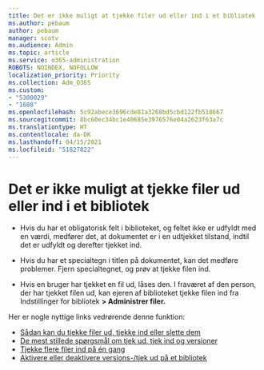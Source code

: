 ```yaml
---
title: Det er ikke muligt at tjekke filer ud eller ind i et bibliotek
ms.author: pebaum
author: pebaum
manager: scotv
ms.audience: Admin
ms.topic: article
ms.service: o365-administration
ROBOTS: NOINDEX, NOFOLLOW
localization_priority: Priority
ms.collection: Adm_O365
ms.custom:
- "5300029"
- "1688"
ms.openlocfilehash: 5c92abece3696cde81a3268bd5cbd122fb518667
ms.sourcegitcommit: 8bc60ec34bc1e40685e3976576e04a2623f63a7c
ms.translationtype: HT
ms.contentlocale: da-DK
ms.lasthandoff: 04/15/2021
ms.locfileid: "51827822"
---
```

# <a name="unable-to-check-out-or-check-in-files-in-a-library"></a>Det er ikke muligt at tjekke filer ud eller ind i et bibliotek

- Hvis du har et obligatorisk felt i biblioteket, og feltet ikke er udfyldt med en værdi, medfører det, at dokumentet er i en udtjekket tilstand, indtil det er udfyldt og derefter tjekket ind.

- Hvis du har et specialtegn i titlen på dokumentet, kan det medføre problemer. Fjern specialtegnet, og prøv at tjekke filen ind.

- Hvis en bruger har tjekket en fil ud, låses den.  I fraværet af den person, der har tjekket filen ud, kan ejeren af biblioteket tjekke filen ind fra Indstillinger for bibliotek **> Administrer filer.**

Her er nogle nyttige links vedrørende denne funktion:

- [Sådan kan du tjekke filer ud, tjekke ind eller slette dem](https://support.office.com/article/check-out-check-in-or-discard-changes-to-files-in-a-library-7e2c12a9-a874-4393-9511-1378a700f6de)
- [De mest stillede spørgsmål om tjek ud, tjek ind og versioner](https://support.office.com/article/Top-questions-about-check-out-check-in-and-versions-7E941339-E972-4C7A-A79A-80A1FCF84076)
- [Tjekke flere filer ind på én gang](https://support.office.com/article/check-out-check-in-or-discard-changes-to-files-in-a-library-7e2c12a9-a874-4393-9511-1378a700f6de)
- [Aktivere eller deaktivere versions-/tjek ud på et bibliotek](https://support.office.com/article/enable-and-configure-versioning-for-a-list-or-library-1555d642-23ee-446a-990a-bcab618c7a37)
